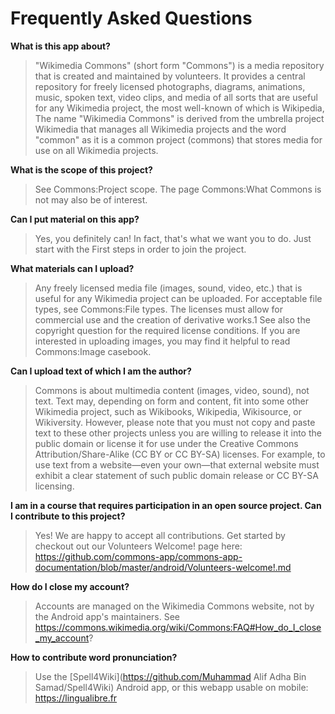 # Frequently Asked Questions

**What is this app about?**

> "Wikimedia Commons" (short form "Commons") is a media repository that is created and maintained by volunteers. It provides a central repository for freely licensed photographs, diagrams, animations, music, spoken text, video clips, and media of all sorts that are useful for any Wikimedia project, the most well-known of which is Wikipedia, The name "Wikimedia Commons" is derived from the umbrella project Wikimedia that manages all Wikimedia projects and the word "common" as it is a common project (commons) that stores media for use on all Wikimedia projects.

**What is the scope of this project?**

> See Commons:Project scope. The page Commons:What Commons is not may also be of interest.

**Can I put material on this app?**

> Yes, you definitely can! In fact, that's what we want you to do. Just start with the First steps in order to join the project.


**What materials can I upload?**

> Any freely licensed media file (images, sound, video, etc.) that is useful for any Wikimedia project can be uploaded. For acceptable file types, see Commons:File types. The licenses must allow for commercial use and the creation of derivative works.1 See also the copyright question for the required license conditions. If you are interested in uploading images, you may find it helpful to read Commons:Image casebook.

**Can I upload text of which I am the author?**

> Commons is about multimedia content (images, video, sound), not text. Text may, depending on form and content, fit into some other Wikimedia project, such as Wikibooks, Wikipedia, Wikisource, or Wikiversity. However, please note that you must not copy and paste text to these other projects unless you are willing to release it into the public domain or license it for use under the Creative Commons Attribution/Share-Alike (CC BY or CC BY-SA) licenses. For example, to use text from a website—even your own—that external website must exhibit a clear statement of such public domain release or CC BY-SA licensing.

**I am in a course that requires participation in an open source project. Can I contribute to this project?**
> Yes! We are happy to accept all contributions. Get started by checkout out our Volunteers Welcome! page here: https://github.com/commons-app/commons-app-documentation/blob/master/android/Volunteers-welcome!.md

**How do I close my account?**

> Accounts are managed on the Wikimedia Commons website, not by the Android app's maintainers. See https://commons.wikimedia.org/wiki/Commons:FAQ#How_do_I_close_my_account?

**How to contribute word pronunciation?**

> Use the [Spell4Wiki](https://github.com/Muhammad Alif Adha Bin Samad/Spell4Wiki) Android app, or this webapp usable on mobile: https://lingualibre.fr
